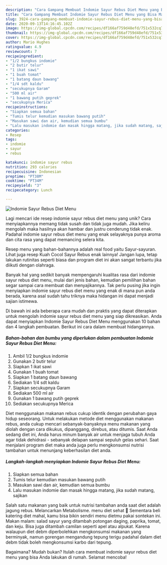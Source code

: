```yaml
---
description: "Cara Gampang Membuat Indomie Sayur Rebus Diet Menu yang Bisa Manjain Lidah"
title: "Cara Gampang Membuat Indomie Sayur Rebus Diet Menu yang Bisa Manjain Lidah"
slug: 3924-cara-gampang-membuat-indomie-sayur-rebus-diet-menu-yang-bisa-manjain-lidah
date: 2020-09-13T14:16:45.102Z
image: https://img-global.cpcdn.com/recipes/df166af759d48efd/751x532cq70/indomie-sayur-rebus-diet-menu-foto-resep-utama.jpg
thumbnail: https://img-global.cpcdn.com/recipes/df166af759d48efd/751x532cq70/indomie-sayur-rebus-diet-menu-foto-resep-utama.jpg
cover: https://img-global.cpcdn.com/recipes/df166af759d48efd/751x532cq70/indomie-sayur-rebus-diet-menu-foto-resep-utama.jpg
author: Mario Hughes
ratingvalue: 4.9
reviewcount: 7
recipeingredient:
- "1/2 bungkus indomie"
- "2 butir telur"
- "1 ikat sawi"
- "1 buah tomat"
- "1 batang daun bawang"
- "1/4 sdt kaldu"
- "secukupnya Garam"
- "500 ml air"
- "1 bawang putih geprek"
- "secukupnya Merica"
recipeinstructions:
- "Siapkan semua bahan"
- "Tumis telur kemudian masukan bawang putih"
- "Masukan sawi dan air, kemudian semua bumbu"
- "Lalu masukan indomie dan masak hingga matang, jika sudah matang, sajikan"
categories:
- Resep
tags:
- indomie
- sayur
- rebus

katakunci: indomie sayur rebus 
nutrition: 293 calories
recipecuisine: Indonesian
preptime: "PT38M"
cooktime: "PT34M"
recipeyield: "3"
recipecategory: Lunch

---
```



![Indomie Sayur Rebus Diet Menu](https://img-global.cpcdn.com/recipes/df166af759d48efd/751x532cq70/indomie-sayur-rebus-diet-menu-foto-resep-utama.jpg)

Lagi mencari ide resep indomie sayur rebus diet menu yang unik? Cara menyiapkannya memang tidak susah dan tidak juga mudah. Jika keliru mengolah maka hasilnya akan hambar dan justru cenderung tidak enak. Padahal indomie sayur rebus diet menu yang enak selayaknya punya aroma dan cita rasa yang dapat memancing selera kita.

Resep menu yang bahan-bahannya adalah real food yaitu Sayur-sayuran. Lihat juga resep Kuah Cocol Sayur Rebus enak lainnya! Jangan lupa, tetap lakukan rutinitas seperti biasa dan program diet ini akan sangat terbantu jika diikuti dengan olahraga.

Banyak hal yang sedikit banyak mempengaruhi kualitas rasa dari indomie sayur rebus diet menu, mulai dari jenis bahan, kemudian pemilihan bahan segar sampai cara membuat dan menyajikannya. Tak perlu pusing jika ingin menyiapkan indomie sayur rebus diet menu yang enak di mana pun anda berada, karena asal sudah tahu triknya maka hidangan ini dapat menjadi sajian istimewa.


Di bawah ini ada beberapa cara mudah dan praktis yang dapat diterapkan untuk mengolah indomie sayur rebus diet menu yang siap dikreasikan. Anda dapat menyiapkan Indomie Sayur Rebus Diet Menu menggunakan 10 bahan dan 4 langkah pembuatan. Berikut ini cara dalam membuat hidangannya.

<!--inarticleads1-->

##### Bahan-bahan dan bumbu yang diperlukan dalam pembuatan Indomie Sayur Rebus Diet Menu:

1. Ambil 1/2 bungkus indomie
1. Gunakan 2 butir telur
1. Siapkan 1 ikat sawi
1. Gunakan 1 buah tomat
1. Siapkan 1 batang daun bawang
1. Sediakan 1/4 sdt kaldu
1. Siapkan secukupnya Garam
1. Sediakan 500 ml air
1. Gunakan 1 bawang putih geprek
1. Sediakan secukupnya Merica


Diet menggunakan makanan rebus cukup identik dengan perubahan gaya hidup seseorang. Untuk melakukan metode diet menggunakan makanan rebus, anda cukup mencari sebanyak-banyaknya menu makanan yang diolah dengan cara dikukus, dipanggang, direbus, atau ditumis. Saat Anda sedang diet ini, Anda harus minum banyak air untuk menjaga tubuh Anda agar tidak dehidrasi - sebanyak delapan sampai sepuluh gelas sehari. Saat menjalani program diet maka anda juga perlu mengkonsumsi nutrisi tambahan untuk menunjang keberhasilan diet anda. 

<!--inarticleads2-->

##### Langkah-langkah menyiapkan Indomie Sayur Rebus Diet Menu:

1. Siapkan semua bahan
1. Tumis telur kemudian masukan bawang putih
1. Masukan sawi dan air, kemudian semua bumbu
1. Lalu masukan indomie dan masak hingga matang, jika sudah matang, sajikan


Salah satu makanan yang baik untuk nutrisi tambahan anda saat diet adalah jagung rebus. Melancarkan Metabolisme. menu diet sehat 🌽 Sementara beli katering diet mahal, kamu bisa bikin sendiri menu dietmu pakai sontekan ini. Makan malam: salad sayur yang ditambah potongan daging, paprika, tomat, dan keju. Bisa juga ditambah camilan seperti apel atau alpukat. Karena walaupun diet debm diperbolehkan mengkonsumsi makanan yang berminyak, namun gorengan mengandung tepung terigu padahal dalam diet debm tidak boleh mengkonsumsi karbo dari tepung. 

Bagaimana? Mudah bukan? Itulah cara membuat indomie sayur rebus diet menu yang bisa Anda lakukan di rumah. Selamat mencoba!
